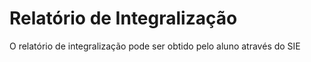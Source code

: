 # Relatório de Integralização
O relatório de integralização pode ser obtido pelo aluno através do SIE
